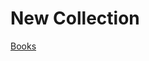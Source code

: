# New Collection

[ Books](New%20Collection%2021b6aca1df2945e7902c092de858641b/Books%20cece95dc2b874845a204cb16020ce1a2.csv)